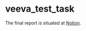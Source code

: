 # veeva_test_task

The final report is situated at [Notion](https://boggy-popcorn-c46.notion.site/Veeva-test-task-69b307d553794fdcb4ec6b6a5979cc1a?pvs=4).
